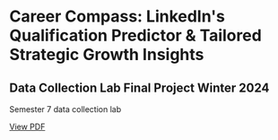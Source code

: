 # Career Compass: LinkedIn's Qualification Predictor & Tailored Strategic Growth Insights
## Data Collection Lab Final Project Winter 2024
Semester 7 data collection lab

[View PDF]([URL_TO_PDF](https://github.com/Hadar-Sug/Data-Collection-Lab/issues/1#issue-2218844114))
